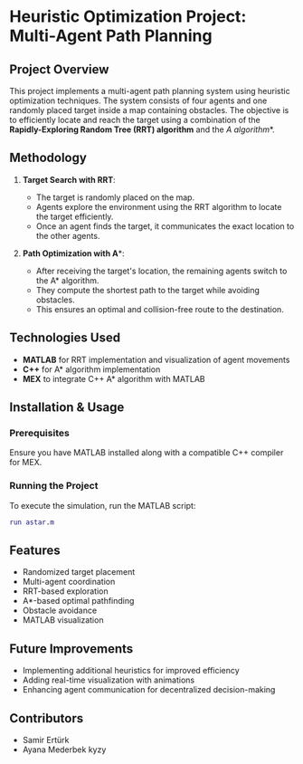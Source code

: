 # Heuristic Optimization Project: Multi-Agent Path Planning

## Project Overview
This project implements a multi-agent path planning system using heuristic optimization techniques. The system consists of four agents and one randomly placed target inside a map containing obstacles. The objective is to efficiently locate and reach the target using a combination of the **Rapidly-Exploring Random Tree (RRT) algorithm** and the **A* algorithm**.

## Methodology
1. **Target Search with RRT**:
   - The target is randomly placed on the map.
   - Agents explore the environment using the RRT algorithm to locate the target efficiently.
   - Once an agent finds the target, it communicates the exact location to the other agents.

2. **Path Optimization with A***:
   - After receiving the target's location, the remaining agents switch to the A* algorithm.
   - They compute the shortest path to the target while avoiding obstacles.
   - This ensures an optimal and collision-free route to the destination.

## Technologies Used
- **MATLAB** for RRT implementation and visualization of agent movements
- **C++** for A* algorithm implementation
- **MEX** to integrate C++ A* algorithm with MATLAB

## Installation & Usage
### Prerequisites
Ensure you have MATLAB installed along with a compatible C++ compiler for MEX.

### Running the Project
To execute the simulation, run the MATLAB script:
```matlab
run astar.m
```

## Features
- Randomized target placement
- Multi-agent coordination
- RRT-based exploration
- A*-based optimal pathfinding
- Obstacle avoidance
- MATLAB visualization

## Future Improvements
- Implementing additional heuristics for improved efficiency
- Adding real-time visualization with animations
- Enhancing agent communication for decentralized decision-making

## Contributors
- Samir Ertürk
- Ayana Mederbek kyzy


